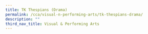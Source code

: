```yaml
---
title: TK Thespians (Drama)
permalink: /cca/visual-n-performing-arts/tk-thespians-drama/
description: ""
third_nav_title: Visual & Performing Arts
---
```

